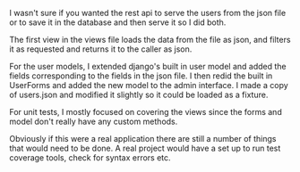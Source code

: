 I wasn't sure if you wanted the rest api to serve the users from the json file or to save it in the 
database and then serve it so I did both.

The first view in the views file loads the data from the file as json, and filters 
it as requested and returns it to the caller as json.

For the user models, I extended django's built in user model and added the fields
corresponding to the fields in the json file. I then redid the built in UserForms
and added the new model to the admin interface. I made a copy of users.json and modified
it slightly so it could be loaded as a fixture. 

For unit tests, I mostly focused on covering the views since the forms and model don't really have
any custom methods.


Obviously if this were a real application there are still a number of things that would need to be
done. A real project would have a set up to run test coverage tools, check for syntax errors etc.


